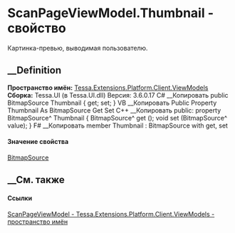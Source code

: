 # ScanPageViewModel.Thumbnail - свойство
Картинка-превью, выводимая пользователю.
## __Definition
 **Пространство имён:**
[Tessa.Extensions.Platform.Client.ViewModels](N_Tessa_Extensions_Platform_Client_ViewModels.htm)  
 **Сборка:** Tessa.UI (в Tessa.UI.dll) Версия: 3.6.0.17
C# __Копировать
     public BitmapSource Thumbnail { get; set; }
VB __Копировать
     Public Property Thumbnail As BitmapSource
    	Get
    	Set
C++ __Копировать
     public:
    property BitmapSource^ Thumbnail {
    	BitmapSource^ get ();
    	void set (BitmapSource^ value);
    }
F# __Копировать
     member Thumbnail : BitmapSource with get, set
#### Значение свойства
[BitmapSource](https://learn.microsoft.com/dotnet/api/system.windows.media.imaging.bitmapsource)
##  __См. также
#### Ссылки
[ScanPageViewModel -
](T_Tessa_Extensions_Platform_Client_ViewModels_ScanPageViewModel.htm)
[Tessa.Extensions.Platform.Client.ViewModels - пространство
имён](N_Tessa_Extensions_Platform_Client_ViewModels.htm)
